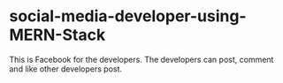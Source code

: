 # social-media-developer-using-MERN-Stack
This is Facebook for the developers. The developers can post, comment and like other developers post.
